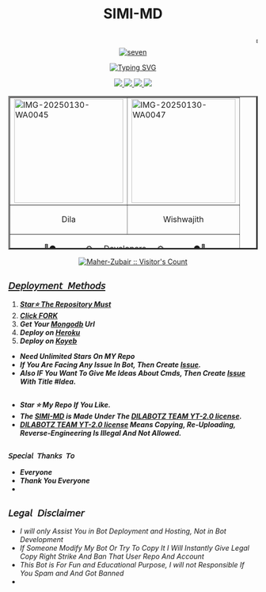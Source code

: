 <h1> <p align="center"> SIMI-MD </h1></p>
<p align="center"> <marquee>❄️__✨️ʜɪ, ɪ'ᴍ ꜱɪᴍɪ-ᴍᴜʟᴛɪ ᴅᴇᴠɪᴄᴇ ᴡᴀᴛꜱᴀᴘᴘ ʙᴏᴛ ✨__❄️</marquee>
 <a href="https://ibb.co/36SdvrJ"><img src="https://i.ibb.co/NDWCrV4/seven.jpg" alt="seven" border="0" /></a>
    
    
<p align="center"><a href="https://git.io/typing-svg"><img src="https://readme-typing-svg.demolab.com?font=EB+Garamond&weight=800&size=28&duration=4000&pause=1000&random=false&width=435&lines=WELCOME+TO+THE+SIMI-MD;MULTI-DEVICE+WHATSAPP+BOT;DEVELOPED+BY+DILA+AND+;WISHWAJITH ._._._. ! ! !+;SIMI-MD." alt="Typing SVG" /></a>
  </p>

<p align="center">
  <a href="https://github.com/Dilalakiya/SIMI-MD//">
    <img src="https://img.shields.io/github/followers/Maher-Zubair?style=flat-square&logo=github&color=black">

   <a href="https://github.com/Dilalakiya/SIMI-MD//fork">
    <img src="https://img.shields.io/github/forks/SIMI-MD?style=flat-square&logo=github&color=black">
    
    
  <a href="https://github.com/Dilalakiya/SIMI-MD//stargazers"> 
     <img src="https://img.shields.io/github/stars/Maher-Zubair/SIGMA-MD?style=flat-square&logo=github&color=black">

  <a href="https://github.com/Dilalakiya/SIMI-MD//watchers"> 
     <img src="https://img.shields.io/github/watchers//SIMI-MD?style=flat-square&logo=github&color=black">

  </a>

</p>


<p align="center">


  <table border="3" align="center" width="400" height="310"><tr><td><a href="https://ibb.co/PG8zSzf4"><img title="OWNER" src="https://i.ibb.co/fd7GcGPt/IMG-20250130-WA0045.jpg" alt="IMG-20250130-WA0045" border="0" width="220" height="210" /></a></td><td>  <a href="https://ibb.co/tpDDg0Jz"><img src="https://i.ibb.co/k2XXjLSJ/IMG-20250130-WA0047.jpg" alt="IMG-20250130-WA0047" border="0" width="210" height="210" /></a></td></tr> <tr><td> <p align="center"> Dila </p> </td><td><p align="center">Wishwajith</p> </td></tr><tr><td colspan="2"><p align="center">🌸● ┈────⚙️___Developers___⚙️────┈ ●🌸</p></td></tr></table>
<p align="center"> 
    <a aria-label="FOLLOW MR DILA " href="L" target="_blank">
  
<p align="center"><img src="https://profile-counter.glitch.me/{Maher-Zubair}/count.svg" alt="Maher-Zubair :: Visitor's Count" /></p>




## `𝘋𝘦𝘱𝘭𝘰𝘺𝘮𝘦𝘯𝘵 𝘔𝘦𝘵𝘩𝘰𝘥𝘴`
1. ***Star⭐ The Repository Must***
2. ***Click [FORK](https://github.com/Dilalakiya/SIMI-MD/)***
4. ***Get Your [Mongodb](https://www.mongodb.com/) Url***
5. ***Deploy on [Heroku](https://www.heroku.com/)***
6. ***Deploy on [Koyeb](https://www.koyeb.com/)***

- ***Need Unlimited Stars On MY Repo***
- ***If You Are Facing Any Issue In Bot, Then Create [Issue](https://github.com/Dilalakiya/SIMI-MD/).***
- ***Also IF You Want To Give Me Ideas About Cmds, Then Create [Issue](https://github.com/Dilalakiya/SIMI-MD/) With Title #Idea.***
##


- ***Star ⭐ My Repo If You Like.***
- ***The [SIMI-MD](https://github.com/Dilalakiya/SIMI-MD/) is Made Under The [DILABOTZ TEAM YT-2.0 license](https://github.com/Dilalakiya/SIMI-MD//blob/main/LICENSE).***
- ***[DILABOTZ TEAM YT-2.0 license](https://github.com/Dilalakiya/SIMI-MD//blob/main/LICENSE) Means Copying, Re-Uploading, Reverse-Engineering Is Illegal And Not Allowed.***
##

### `𝘚𝘱𝘦𝘤𝘪𝘢𝘭 𝘛𝘩𝘢𝘯𝘬𝘴 𝘛𝘰`
- ***Everyone***
- ***Thank You Everyone***
- 


## ```𝘓𝘦𝘨𝘢𝘭 𝘋𝘪𝘴𝘤𝘭𝘢𝘪𝘮𝘦𝘳```

- *I will only Assist You in Bot Deployment and Hosting, Not in Bot Development*
- *If Someone Modify My Bot Or Try To Copy It I Will Instantly Give Legal Copy Right Strike And Ban That User Repo And Account*
- *This Bot is For Fun and Educational Purpose, I will not Responsible If You Spam and And Got Banned*
- 
